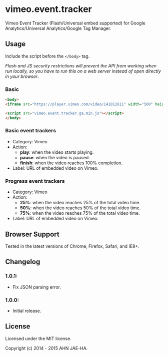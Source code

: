 # vimeo.event.tracker
Vimeo Event Tracker (Flash/Universal embed supported) for Google Analytics/Universal Analytics/Google Tag Manager.

## Usage
Include the script before the `</body>` tag.

*Flash and JS security restrictions will prevent the API from working when run locally, so you have to run this on a web server instead of open directly in your browser*.

### Basic
```html
<body>
<iframe src="https://player.vimeo.com/video/141812811" width="500" height="281" frameborder="0" webkitallowfullscreen mozallowfullscreen allowfullscreen></iframe>

<script src="vimeo.event.tracker.ga.min.js"></script>
</body>
```

### Basic event trackers
* Category: Vimeo
* Action:
  * **play**: when the video starts playing.
  * **pause**: when the video is paused.
  * **finish**: when the video reaches 100% completion.
* Label: URL of embedded video on Vimeo.


### Progress event trackers

* Category: Vimeo
* Action:
  * **25%**: when the video reaches 25% of the total video time.
  * **50%**: when the video reaches 50% of the total video time.
  * **75%**: when the video reaches 75% of the total video time.
* Label: URL of embedded video on Vimeo.

## Browser Support
Tested in the latest versions of Chrome, Firefox, Safari, and IE8+.

## Changelog
### 1.0.1:
 * Fix JSON parsing error.

### 1.0.0:
 * Initial release.

## License
Licensed under the MIT license.

Copyright (c) 2014 - 2015 AHN JAE-HA.
